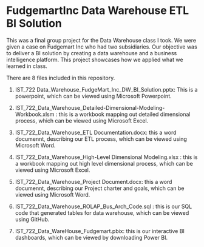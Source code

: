 # FudgemartInc Data Warehouse ETL BI Solution
This was a final group project for the Data Warehouse class I took. We were given a case on Fudgemart Inc who had two subsidiaries. Our objective was to deliver a BI solution by creating a data warehouse and a business intelligence platform. 
This project showcases how we applied what we learned in class. 

There are 8 files included in this repository. 

1. IST_722 Data_Warehouse_FudgeMart_Inc_DW_BI_Solution.pptx: This is a powerpoint, which can be viewed using Microsoft Powerpoint. 

2. IST_722_Data_Warehouse_Detailed-Dimensional-Modeling-Workbook.xlsm	: this is a workbook mapping out detailed dimensional process, which can be viewed using Microsoft Excel. 

3. IST_722_Data_Warehouse_ETL Documentation.docx: this a word documennt, describing our ETL process, which can be viewed using Microsoft Word.

4. IST_722_Data_Warehouse_High-Level Dimensional Modeling.xlsx : this is a workbook mapping out high level dimensional process, which can be viewed using Microsoft Excel. 

5. IST_722_Data_Warehouse_Project Document.docx: this a word documennt, describing our Project charter and goals, which can be viewed using Microsoft Word.

6. IST_722_Data_Warehouse_ROLAP_Bus_Arch_Code.sql : this is our SQL code that generated tables for data warehouse, which can be viewed using GitHub. 

7. IST_722_Data_WareHouse_Fudgemart.pbix: this is our interactive BI dashboards, which can be viewed by downloading Power BI. 
